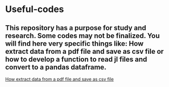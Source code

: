 # Useful-codes
## This repository has a purpose for study and research. Some codes may not be finalized. You will find here very specific things like: How extract data from a pdf file and save as csv file or how to develop a function to read jl files and convert to a pandas dataframe.

[How extract data from a pdf file and save as csv file](https://github.com/icapetti/extract-data-with-python/blob/master/extract_pdf_convert_csv.py)

